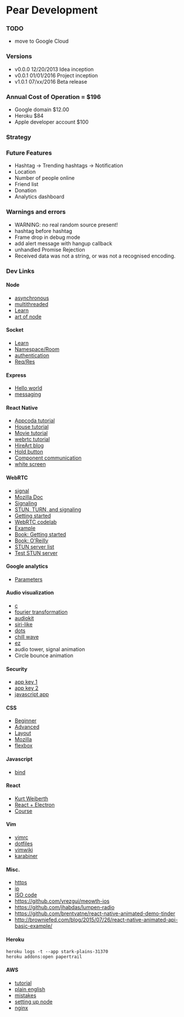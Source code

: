 # Pear Development

### TODO
- move to Google Cloud

### Versions
- v0.0.0 12/20/2013 Idea inception
- v0.0.1 01/01/2016 Project inception
- v1.0.1 07/xx/2016 Beta release

### Annual Cost of Operation = $196
- Google domain $12.00
- Heroku $84
- Apple developer account $100

### Strategy


### Future Features
- Hashtag -> Trending hashtags -> Notification
- Location
- Number of people online
- Friend list
- Donation
- Analytics dashboard

### Warnings and errors
- WARNING: no real random source present!
- hashtag before hashtag
- Frame drop in debug mode
- add alert message with hangup callback
- unhandled Promise Rejection
- Received data was not a string, or was not a recognised encoding.

### Dev Links
#### Node
- [asynchronous](https://www.quora.com/What-does-Node-js-mean-by-asynchronous-event-driven-framework)
- [multithreaded](http://softwareengineeringdaily.com/2015/08/02/how-does-node-js-work-asynchronously-without-multithreading/)
- [Learn](http://nodeschool.io/#workshoppers)
- [art of node](https://github.com/maxogden/art-of-node)

#### Socket
- [Learn](http://socket.io/get-started/chat/)
- [Namespace/Room](http://socket.io/docs/rooms-and-namespaces/#joining-and-leaving)
- [authentication](http://stackoverflow.com/questions/4743592/send-additional-data-on-socket-connection)
- [Req/Res](http://stackoverflow.com/questions/10058226/send-response-to-all-clients-except-sender-socket-io)

#### Express
- [Hello world](http://expressjs.com/en/starter/static-files.html)
- [messaging](http://blogs.msdn.com/b/cdndevs/archive/2014/09/19/a-chatroom-for-all-part-3-building-a-backend-with-node-mongo-and-socket-io.aspx)

#### React Native
- [Appcoda tutorial](http://www.appcoda.com/react-native-introduction/)
- [House tutorial](http://www.raywenderlich.com/99473/introducing-react-native-building-apps-javascript)
- [Movie tutorial](https://facebook.github.io/react-native/docs/tutorial.html#content)
- [webrtc tutorial](https://webrtchacks.com/reacting-to-react-native-for-native-webrtc-apps-alexey-aylarov/)
- [HireArt blog](http://code.hireart.com/2016/02/24/react-native-ios-app/)
- [Hold button](http://browniefed.com/blog/2015/08/22/react-native-press-and-hold-button-actions/)
- [Component communication](http://ctheu.com/2015/02/12/how-to-communicate-between-react-components/)
- [white screen](http://stackoverflow.com/questions/34027270/ios-launch-screen-in-react-native)

#### WebRTC
- [signal](https://github.com/andyet/signalmaster)
- [Mozilla Doc](https://developer.mozilla.org/en-US/docs/Web/Guide/API/WebRTC)
- [Signaling](https://www.webrtc-experiment.com/docs/WebRTC-Signaling-Concepts.html)
- [STUN, TURN, and signaling](http://www.html5rocks.com/en/tutorials/webrtc/infrastructure/)
- [Getting started](http://www.html5rocks.com/en/tutorials/webrtc/basics/)
- [WebRTC codelab](https://bitbucket.org/webrtc/codelab)
- [Example](https://shanetully.com/2014/09/a-dead-simple-webrtc-example/)
- [Book: Getting started](http://www.amazon.com/Getting-Started-WebRTC-Rob-Manson/dp/1782166300/)
- [Book: O'Reilly](http://shop.oreilly.com/product/0636920030911.do)
- [STUN server list](https://gist.github.com/yetithefoot/7592580)
- [Test STUN server](https://webrtc.github.io/samples/src/content/peerconnection/trickle-ice/)

#### Google analytics
- [Parameters](https://developers.google.com/analytics/devguides/collection/protocol/v1/parameters)

#### Audio visualization
- [c](http://stackoverflow.com/questions/819953/how-to-start-writing-a-music-visualizer-in-c)
- [fourier transformation](http://www.relisoft.com/science/physics/sound.html)
- [audiokit](http://audiokit.io)
- [siri-like](https://github.com/CaffeinaLab/SiriWaveJS)
- [dots](http://codepen.io/renatocarvalho/pen/VvMNjN)
- [chill wave](http://codepen.io/winkerVSbecks/pen/EVJGVj)
- [ez](https://github.com/syedhali/EZAudio)
- audio tower, signal animation
- Circle bounce animation

#### Security
- [app key 1](http://stackoverflow.com/questions/14778429/secure-keys-in-ios-app-scenario-is-it-safe)
- [app key 2](http://www.splinter.com.au/2014/09/16/storing-secret-keys/)
- [javascript app](http://billpatrianakos.me/blog/2013/09/12/securing-api-keys-in-a-client-side-javascript-app/)

#### CSS
- [Beginner](http://learn.shayhowe.com/html-css/building-your-first-web-page/)
- [Advanced](http://learn.shayhowe.com/advanced-html-css/performance-organization/)
- [Layout](http://learnlayout.com)
- [Mozilla](https://developer.mozilla.org/en-US/Learn/CSS)
- [flexbox](https://css-tricks.com/snippets/css/a-guide-to-flexbox/)

#### Javascript
- [bind](https://www.youtube.com/watch?v=tMhJ4dXbmCM)

#### React
- [Kurt Weiberth](https://www.youtube.com/watch?v=fZKaq623y38)
- [React + Electron](https://medium.com/@Agro/developing-desktop-applications-with-electron-and-react-40d117d97564#.nneodagkh)
- [Course](http://courses.reactjsprogram.com/courses/reactjsfundamentals)

#### Vim
- [vimrc](https://github.com/amix/vimrc)
- [dotfiles](https://dotfiles.github.io)
- [vimwiki](https://github.com/vimwiki/vimwiki)
- [karabiner](https://pqrs.org/osx/karabiner/)

#### Misc.
- [https](https://gethttpsforfree.com)
- [ip](http://ipinfo.io)
- [ISO code](https://gist.github.com/maephisto/9228207)
- https://github.com/yrezgui/meowth-ios
- https://github.com/jhabdas/lumpen-radio
- https://github.com/brentvatne/react-native-animated-demo-tinder
- http://browniefed.com/blog/2015/07/26/react-native-animated-api-basic-example/

#### Heroku
```
heroku logs -t --app stark-plains-31370
heroku addons:open papertrail
```

#### AWS
- [tutorial](http://iconof.com/blog/how-to-install-setup-node-js-on-amazon-aws-ec2-complete-guide/)
- [plain english](https://www.expeditedssl.com/aws-in-plain-english)
- [mistakes](https://cloudonaut.io/5-aws-mistakes-you-should-avoid/)
- [setting up node](https://www.digitalocean.com/community/tutorials/how-to-set-up-a-node-js-application-for-production-on-ubuntu-14-04)
- [nginx](https://www.nginx.com/resources/admin-guide/reverse-proxy/)

